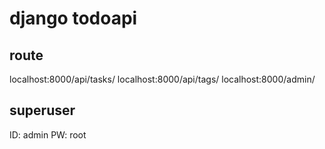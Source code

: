 # django todoapi

## route

localhost:8000/api/tasks/
localhost:8000/api/tags/
localhost:8000/admin/

## superuser

ID: admin
PW: root
